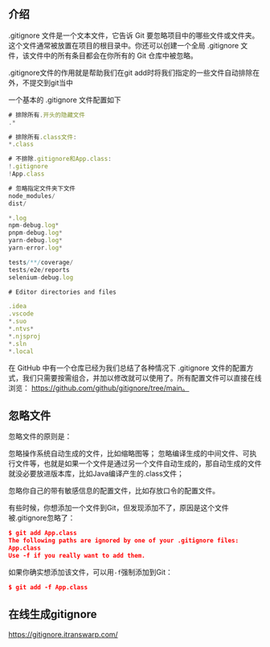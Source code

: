 ## 介绍

.gitignore 文件是一个文本文件，它告诉 Git 要忽略项目中的哪些文件或文件夹。这个文件通常被放置在项目的根目录中。你还可以创建一个全局 .gitignore 文件，该文件中的所有条目都会在你所有的 Git 仓库中被忽略。

.gitignore文件的作用就是帮助我们在git add时将我们指定的一些文件自动排除在外，不提交到git当中

一个基本的 .gitignore 文件配置如下

```js
# 排除所有.开头的隐藏文件
.*

# 排除所有.class文件:
*.class

# 不排除.gitignore和App.class:
!.gitignore
!App.class

# 忽略指定文件夹下文件
node_modules/
dist/

*.log
npm-debug.log*
pnpm-debug.log*
yarn-debug.log*
yarn-error.log*

tests/**/coverage/
tests/e2e/reports
selenium-debug.log

# Editor directories and files

.idea
.vscode
*.suo
*.ntvs*
*.njsproj
*.sln
*.local

```

在 GitHub 中有一个仓库已经为我们总结了各种情况下 .gitignore 文件的配置方式，我们只需要按需组合，并加以修改就可以使用了。所有配置文件可以直接在线浏览： https://github.com/github/gitignore/tree/main。


## 忽略文件

忽略文件的原则是：

忽略操作系统自动生成的文件，比如缩略图等；
忽略编译生成的中间文件、可执行文件等，也就是如果一个文件是通过另一个文件自动生成的，那自动生成的文件就没必要放进版本库，比如Java编译产生的.class文件；

忽略你自己的带有敏感信息的配置文件，比如存放口令的配置文件。


有些时候，你想添加一个文件到Git，但发现添加不了，原因是这个文件被.gitignore忽略了：

```json
$ git add App.class
The following paths are ignored by one of your .gitignore files:
App.class
Use -f if you really want to add them.
```
如果你确实想添加该文件，可以用`-f`强制添加到Git：

```json
$ git add -f App.class
```


## 在线生成gitignore

https://gitignore.itranswarp.com/